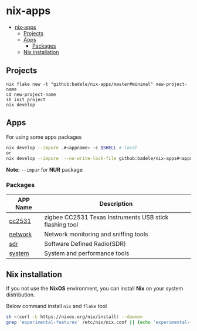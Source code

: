 # nix-apps

<!--toc:start-->
- [nix-apps](#nix-apps)
  - [Projects](#projects)
  - [Apps](#apps)
    - [Packages](#packages)
  - [Nix installation](#nix-installation)
<!--toc:end-->

## Projects

```shell
nix flake new -t "github:badele/nix-apps/master#minimal" new-project-name
cd new-project-name
sh init_project
nix develop
```

## Apps

For using some apps packages

```bash
nix develop --impure .#<appname> -c $SHELL # local
or
nix develop --impure  --no-write-lock-file github:badele/nix-apps#<appname> -c $SHELL # remote
```

**Note:** `--impur` for **NUR** package

### Packages

APP Name | Description
--- | ---
[cc2531](apps/2531) | zigbee CC2531 Texas Instruments USB stick flashing tool
[network](apps/network) | Network monitoring and sniffing tools
[sdr](apps/sdr) | Software Defined Radio(SDR)
[system](apps/system) | System and performance tools

## Nix installation

If you not use the **NixOS** environment, you can install **Nix**
on your system distribution.

Below command install `nix` and `flake` tool

```bash
sh <(curl -L https://nixos.org/nix/install) --daemon
grep 'experimental-features' /etc/nix/nix.conf || (echo 'experimental-features = nix-command flakes' >> /etc/nix/nix.conf)
```
